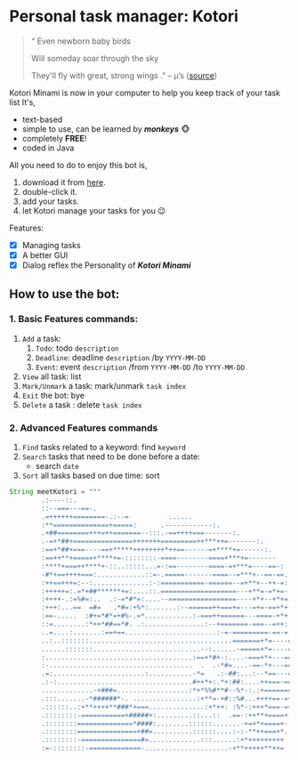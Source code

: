 # Personal task manager: Kotori

> “ Even newborn baby birds
>
> Will someday soar through the sky
>
> They'll fly with great, strong wings
> .” – µ’s ([source](https://genius.com/Genius-english-translations-s-start-dash-english-translation-lyrics))

Kotori Minami is now in your computer to help you keep track of your task list
It's,

- text-based
- simple to use, can be learned by ***monkeys*** 🐵
- completely **FREE**!
- coded in Java

All you need to do to enjoy this bot is,

1. download it from [here](https://nus-cs2103-ay2425s1.github.io/website/schedule/week4/project.html).
2. double-click it.
3. add your tasks.
4. let Kotori manage your tasks for you 😉

Features:

- [x]  Managing tasks
- [x]  A better GUI
- [x]  Dialog reflex the Personality of ***Kotori Minami***

## How to use the bot:
### 1. Basic Features commands:
1. `Add` a task:
    1. `Todo`: todo `description`
    2. `Deadline`: deadline `description` /by `YYYY-MM-DD`
    3. `Event`: event `description` /from  `YYYY-MM-DD` /to `YYYY-MM-DD`
2. `View` all task: list
3. `Mark/Unmark` a task: mark/unmark `task index`
4. `Exit` the bot: bye
5. `Delete` a task : delete `task index`

### 2. Advanced Features commands
1. `Find` tasks related to a keyword: find `keyword`
2. `Search` tasks that need to be done before a date:
    - search `date`
3. `Sort` all tasks based on due time: sort

```java
String meetKotori = """
        .:----::.
        ::--===---==-.
        .=++++++========-.:--=          ......
        :**==============+=====:      .------------:.
        .+##========+++=++=======--:::.-==++++===-------:.
        .-=+*##+===============+++++++=========++***++=-------:.
        :==+*##+===----==+*****++++++++*++==------=+****+=------:.
        :==++**+=====+****+=-::::::::-====--------====+***+=-------
        :****+===++****+-::..:::::...=-:==--------====-=+***=----==-:
        -#*+==++++===:............::=-.=====-------====--=***+--==-==.
        :++==+++=:--:..............:-:===========-======--=+**+--++-=:
        :+++++=:.=*+##******+=:....::.===================---+**=-=*+=-
        :++++-.:=%#=:..  .:-=*#*=:....--=================----+*+--+*+=.
        :+++:...==  =#=   .*#=:+%*:.......:--======++===+=---=+=-==+*+.
        :==-.....  :#+=*#*=+#%-.=*............:-===++======---====-+*+
        ::=........:*++*##==*#. .:...............:--+=======-===--=++:
        ..=....:.......:==+==.......................:-=-=========-==-=.
        ..:..:::::::....................................=======+*=----=
        ......:::::::...........................--:......-=====+*=----=:
        :.....................................:==+*#+-:....-===+*+---==-
        :-....................................  .  .-*#=....-==-*+---===
        .=:.......................:...........-*=   .:-##:...:--*==---==
        .:-:..................................#++*+:.*+:##:....++===-===
        .............-+###=..................:*+*%%#**#--%*-:.:+=======-
        .:::.......-*######*-. ................:+**=-+#::%#...++++==-=+:
        .::::::..:+**++++**###*+===..............:+*++: :%*-:+++*===-=+
        .::::::::-===========+#####+:.........::...::  .==-:++**+====+:
        .::::::::==============*####:........::::::.......-+=+*+====+-
        .::::::::===============+##=..........::::::....:-:-**++===+*.
        .::::::::-===============#=.............:::......:+*+++++++++
        :=-::::::::-=============-.....................-+**+++++**++=                   """;
```
